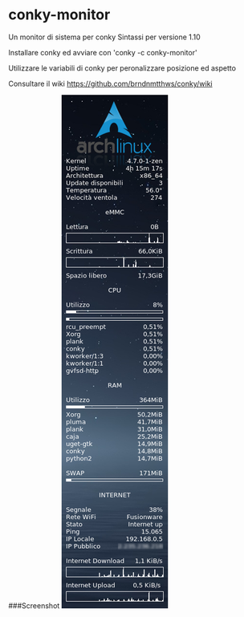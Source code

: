 # conky-monitor
Un monitor di sistema per conky
Sintassi per versione 1.10

Installare conky ed avviare con 'conky -c conky-monitor'

Utilizzare le variabili di conky per peronalizzare posizione ed aspetto

Consultare il wiki
https://github.com/brndnmtthws/conky/wiki

###Screenshot
[![screenshot](https://github.com/alepsrt/conky-monitor/raw/master/conky-monitor.png)](https://github.com/alepsrt/conky-monitor/raw/master/conky-monitor.png)

